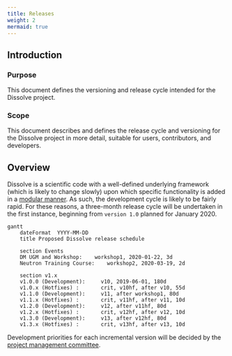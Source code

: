 ```yaml
---
title: Releases
weight: 2
mermaid: true
---
```


## Introduction

### Purpose
This document defines the versioning and release cycle intended for the Dissolve project.

### Scope
This document describes and defines the release cycle and versioning for the Dissolve project in more detail, suitable for users, contributors, and developers.

## Overview

Dissolve is a scientific code with a well-defined underlying framework (which is likely to change slowly) upon which specific functionality is added in a [modular manner](overviews/modules.md). As such, the development cycle is likely to be fairly rapid. For these reasons, a three-month release cycle will be undertaken in the first instance, beginning from `version 1.0` planned for January 2020.

```mermaid
gantt
	dateFormat  YYYY-MM-DD
	title Proposed Dissolve release schedule

	section Events
	DM UGM and Workshop:    workshop1, 2020-01-22, 3d
	Neutron Training Course:    workshop2, 2020-03-19, 2d

	section v1.x
	v1.0.0 (Development):     v10, 2019-06-01, 180d
	v1.0.x (Hotfixes) :       crit, v10hf, after v10, 55d
	v1.1.0 (Development):     v11, after workshop1, 80d
	v1.1.x (Hotfixes) :       crit, v11hf, after v11, 10d
	v1.2.0 (Development):     v12, after v11hf, 80d
	v1.2.x (Hotfixes) :       crit, v12hf, after v12, 10d
	v1.3.0 (Development):     v13, after v12hf, 80d
	v1.3.x (Hotfixes) :       crit, v13hf, after v13, 10d
```

Development priorities for each incremental version will be decided by the [project management committee](../governance/pmc.md).
